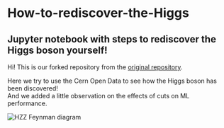 # How-to-rediscover-the-Higgs 
## Jupyter notebook with steps to rediscover the Higgs boson yourself!

Hi!
This is our forked repository from the [original repository](https://github.com/meevans1/How-to-rediscover-the-Higgs).

Here we try to use the Cern Open Data to see how the Higgs boson has been discovered!</br>
And we added a little observation on the effects of cuts on ML performance.

![HZZ Feynman diagram](HZZ_feynman.png)
